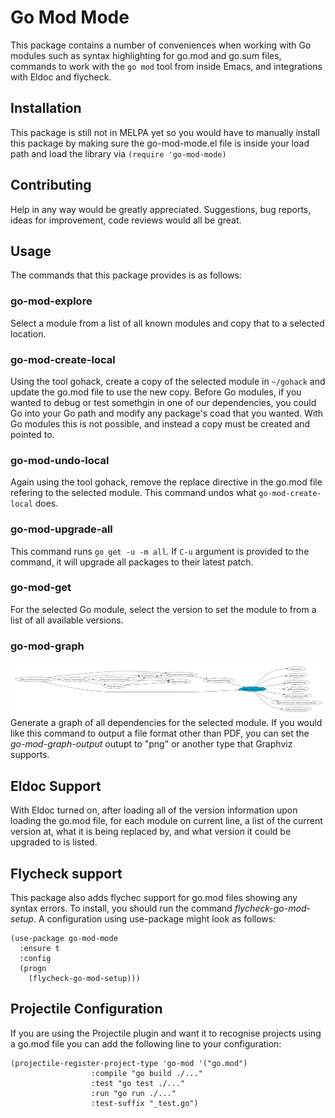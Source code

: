 # Go Mod Mode

This package contains a number of conveniences when working with Go modules such as syntax highlighting for go.mod and go.sum files, commands to work with the `go mod` tool from inside Emacs, and integrations with Eldoc and flycheck.

## Installation
This package is still not in MELPA yet so you would have to manually install this package by making sure the go-mod-mode.el file is inside your load path and load the library via `(require 'go-mod-mode)`

## Contributing
Help in any way would be greatly appreciated. Suggestions, bug reports, ideas for improvement, code reviews would all be great.

## Usage
The commands that this package provides is as follows:

### go-mod-explore
Select a module from a list of all known modules and copy that to a selected location.

### go-mod-create-local
Using the tool gohack, create a copy of the selected module in `~/gohack` and update the go.mod file to use the new copy. Before Go modules, if you wanted to debug or test somethgin in one of our dependencies, you could Go into your Go path and modify any package's coad that you wanted. With Go modules this is not possible, and instead a copy must be created and pointed to.

### go-mod-undo-local
Again using the tool gohack, remove the replace directive in the go.mod file refering to the selected module. This command undos what `go-mod-create-local` does.

### go-mod-upgrade-all
This command runs `go get -u -m all`. If `C-u` argument is provided to the command, it will upgrade all packages to their latest patch.

### go-mod-get
For the selected Go module, select the version to set the module to from a list of all available versions.

### go-mod-graph
![dependency chain of logrus](./images/logrus-graph.png)
Generate a graph of all dependencies for the selected module. If you would like this command to output a file format other than PDF, you can set the *go-mod-graph-output* outupt to "png" or another type that Graphviz supports.

## Eldoc Support
With Eldoc turned on, after loading all of the version information upon loading the go.mod file, for each module on current line, a list of the current version at, what it is being replaced by, and what version it could be upgraded to is listed.

## Flycheck support
This package also adds flychec support for go.mod files showing any syntax errors. To install, you should run the command *flycheck-go-mod-setup*. A configuration using use-package might look as follows:

```elisp
(use-package go-mod-mode
  :ensure t
  :config
  (progn
	(flycheck-go-mod-setup)))
```

## Projectile Configuration
If you are using the Projectile plugin and want it to recognise projects using a go.mod file you can add the following line to your configuration:

```elisp
(projectile-register-project-type 'go-mod '("go.mod")
                  :compile "go build ./..."
                  :test "go test ./..."
                  :run "go run ./..."
                  :test-suffix "_test.go")
```
